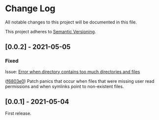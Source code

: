 # Change Log
All notable changes to this project will be documented in this file.
 
This project adheres to [Semantic Versioning](http://semver.org/).
 
## [0.0.2] - 2021-05-05
  
### Fixed
 
Issue: [Error when directory contains too much directories and files](https://github.com/solidiquis/erdtree/issues/2)

([f6803e0](https://github.com/solidiquis/erdtree/commit/f6803e081929789d75f1974110c3c22cfa7ad87b)) Patch panics that occur when files that were missing user read permissions and when symlinks point to non-existent files.
 
## [0.0.1] - 2021-05-04
 
First release.
